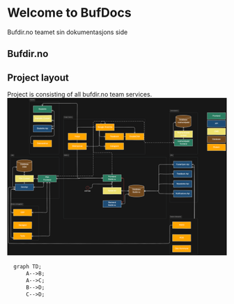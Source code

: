 # Welcome to BufDocs

Bufdir.no teamet sin dokumentasjons side

## Bufdir.no



## Project layout

Project is consisting of all bufdir.no team services.
![Bufdir.no diagram](images/image.png)


```mermaid
  graph TD;
      A-->B;
      A-->C;
      B-->D;
      C-->D;
```
